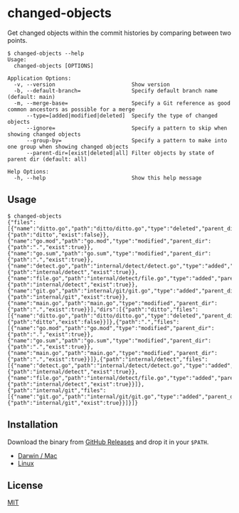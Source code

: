 changed-objects
===============

Get changed objects within the commit histories by comparing between two points.

```console
$ changed-objects --help
Usage:
  changed-objects [OPTIONS]

Application Options:
  -v, --version                        Show version
  -b, --default-branch=                Specify default branch name (default: main)
  -m, --merge-base=                    Specify a Git reference as good common ancestors as possible for a merge
      --type=[added|modified|deleted]  Specify the type of changed objects
      --ignore=                        Specify a pattern to skip when showing changed objects
      --group-by=                      Specify a pattern to make into one group when showing changed objects
      --parent-dir=[exist|deleted|all] Filter objects by state of parent dir (default: all)

Help Options:
  -h, --help                           Show this help message
```

## Usage

```console
$ changed-objects
{"files":[{"name":"ditto.go","path":"ditto/ditto.go","type":"deleted","parent_dir":{"path":"ditto","exist":false}},{"name":"go.mod","path":"go.mod","type":"modified","parent_dir":{"path":".","exist":true}},{"name":"go.sum","path":"go.sum","type":"modified","parent_dir":{"path":".","exist":true}},{"name":"detect.go","path":"internal/detect/detect.go","type":"added","parent_dir":{"path":"internal/detect","exist":true}},{"name":"file.go","path":"internal/detect/file.go","type":"added","parent_dir":{"path":"internal/detect","exist":true}},{"name":"git.go","path":"internal/git/git.go","type":"added","parent_dir":{"path":"internal/git","exist":true}},{"name":"main.go","path":"main.go","type":"modified","parent_dir":{"path":".","exist":true}}],"dirs":[{"path":"ditto","files":[{"name":"ditto.go","path":"ditto/ditto.go","type":"deleted","parent_dir":{"path":"ditto","exist":false}}]},{"path":".","files":[{"name":"go.mod","path":"go.mod","type":"modified","parent_dir":{"path":".","exist":true}},{"name":"go.sum","path":"go.sum","type":"modified","parent_dir":{"path":".","exist":true}},{"name":"main.go","path":"main.go","type":"modified","parent_dir":{"path":".","exist":true}}]},{"path":"internal/detect","files":[{"name":"detect.go","path":"internal/detect/detect.go","type":"added","parent_dir":{"path":"internal/detect","exist":true}},{"name":"file.go","path":"internal/detect/file.go","type":"added","parent_dir":{"path":"internal/detect","exist":true}}]},{"path":"internal/git","files":[{"name":"git.go","path":"internal/git/git.go","type":"added","parent_dir":{"path":"internal/git","exist":true}}]}]}
```

## Installation

Download the binary from [GitHub Releases][release] and drop it in your `$PATH`.

- [Darwin / Mac][release]
- [Linux][release]

## License

[MIT][license]

[release]: https://github.com/b4b4r07/changed-objects/releases/latest
[license]: https://b4b4r07.mit-license.org
